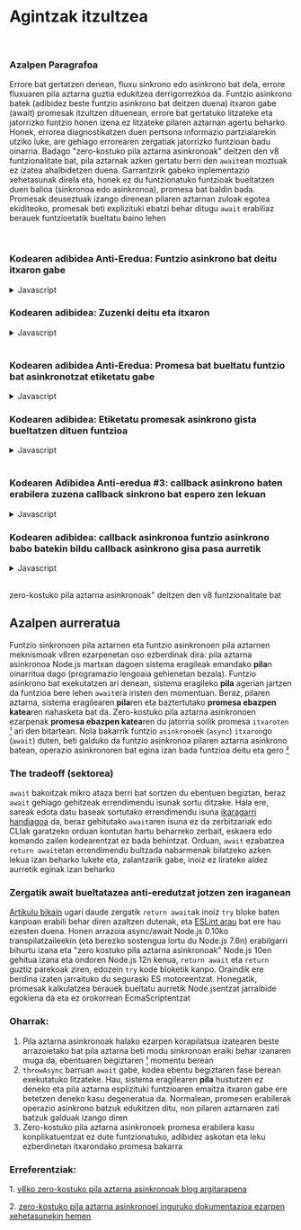 # Agintzak itzultzea

<br/>

### Azalpen Paragrafoa

Errore bat gertatzen denean, fluxu sinkrono edo asinkrono bat dela, errore fluxuaren pila aztarna guztia edukitzea derrigorrezkoa da. Funtzio asinkrono batek (adibidez beste funtzio asinkrono bat deitzen duena) itxaron gabe (await) promesak itzultzen dituenean, errore bat gertatuko litzateke eta jatorrizko funtzio honen izena ez litzateke pilaren aztarnan agertu beharko. Honek, errorea diagnostikatzen duen pertsona informazio partzialarekin utziko luke, are gehiago errorearen zergatiak jatorrizko funtzioan badu oinarria. Badago "zero-kostuko pila aztarna asinkronoak" deitzen den v8 funtzionalitate bat, pila aztarnak azken gertatu berri den `await`ean moztuak ez izatea ahalbidetzen duena. Garrantzirik gabeko inplementazio xehetasunak direla eta, honek ez du funtzionatuko funtzioak bueltatzen duen balioa (sinkronoa edo asinkronoa), promesa bat baldin bada. Promesak deuseztuak izango direnean pilaren aztarnan zuloak egotea ekiditeoko, promesak beti explizituki ebatzi behar ditugu `await` erabiliaz berauek funtzioetatik bueltatu baino lehen

<br/>

### Kodearen adibidea Anti-Eredua: Funtzio asinkrono bat deitu itxaron gabe

<details><summary>Javascript</summary>
<p>

```javascript
async function asyncJaurti(mezua) {
  await null // benetako asinkronoa den zerbaiti itxaron beharra (begiratu #2 puntua)
  throw Error(mezua)
}

async function bueltatuItxaronGabe () {
  return asyncJaurti('bueltatuItxaronGabe falta da pilaren aztarnan')
}

// 👎 EZ du edukiko bueltatuItxaronGabe pilaren aztarnan
bueltatuItxaronGabe().catch(console.log)
```

erregistratuko du

```
Errorea: bueltatuItxaronGabe falta da pilaren aztarnan
    asyncJaurti-ren barruan ([...])
```
</p>
</details>

### Kodearen adibidea: Zuzenki deitu eta itxaron

<details><summary>Javascript</summary>
<p>

```javascript
async function asyncJaurti(mezua) {
  await null // benetako asinkronoa den zerbaiti itxaron beharra (begiratu #2 puntua)
  throw Error(mezua)
}

async function bueltatuItxaronda() {
  return await asyncJaurti('zati guztiak edukiz')
}

// 👍bueltatuItxaronda edukiko du pilaren aztarnan
bueltatuItxaronda().catch(console.log)
```

erregistratuko du

```
Error: zati guztiak edukiz
    asyncJaurti-ren barruan ([...])
    bueltatuItxaronda-ren barruan ([...])
```

</p>
</details>

<br/>

### Kodearen adibidea Anti-Eredua: Promesa bat bueltatu funtzio bat asinkronotzat etiketatu gabe

<details><summary>Javascript</summary>
<p>

```javascript
async function asyncJaurti () {
  await null // benetako asinkronoa den zerbaiti itxaron beharra (begiratu #2 puntua)
  throw Error('syncFn falta da pilaren aztarnan')
}

function syncFn () {
  return asyncJaurti()
}

async function asyncFn () {
  return await syncFn()
}

// 👎 ez dut edukiko syncFn pilaren aztarnan promesak itzultzen dituelako sinkronizatzen den ari den bitartean
asyncFn().catch(console.log)
```

erregistratuko du

```
Error: syncFn falta da pilaren aztarnan
    asyncJaurti-ren barruan ([...])
    async asyncFn-en barruan ([...])
```

</p>
</details>

### Kodearen adibidea: Etiketatu promesak asinkrono gista bueltatzen dituen funtzioa

<details><summary>Javascript</summary>
<p>

```javascript
async function asyncJaurti () {
  await null // benetako asinkronoa den zerbaiti itxaron beharra (begiratu #2 puntua)
  throw Error('zati guztiak edukiz')
}

async function syncEtikAsyncFnraAldatua() {
  return await asyncJaurti()
}

async function asyncFn () {
  return await syncEtikAsyncFnraAldatua()
}

// 👍 orain syncEtikAsyncFnraAldatua pilaren aztarnan agertuko da
asyncFn().catch(console.log)
```

erregistratuko du

```
Error: zati guztiak edukiz
    asyncJaurti-ren barruan ([...])
    syncEtikAsyncFnraAldatua-ren barruan ([...])
    async asyncFn-en barruan ([...])
```

</p>
</details>

</br>

### Kodearen Adibidea Anti-eredua #3: callback asinkrono baten erabilera zuzena callback sinkrono bat espero zen lekuan

<details><summary>Javascript</summary>
<p>

```javascript
async function berreskuratuErabiltzailea (id) {
  await null
  if (!id) throw Error('pilaren aztarna falta da berreskuratuErabiltzailea deitu den lekuan')
  return {id}
}

const erabiltzaileIdak = [1, 2, 0, 3]

// 👎 pilaren aztarnak berreskuratuErabiltzailea funtzioa edukiko du baina ez du zehaztuko non izan den deitua
Promise.all(erabiltzaileIdak.map(berreskuratuErabiltzailea)).catch(console.log)
```

erregistratuko du

```
Error: pilaren aztarna falta da berreskuratuErabiltzailea deitu den lekuan
    berreskuratuErabiltzailea-en barruan ([...])
    async Promise.all-en barruan (index 2)
```

*Apunte bat*: pentsa liteke `Promise.all (index 2)`ek `berreskuratuErabiltzailea` deitua izan den lekua ulertzen lagundu dezakela, baina [guztiz ezberdina den v8ko akatsa](https://bugs.chromium.org/p/v8/issues/detail?id=9023) dela eta, `(index 2)` v8 barneko lerro bat da 

</p>
</details>

### Kodearen adibidea: callback asinkronoa funtzio asinkrono babo batekin bildu callback asinkrono gisa pasa aurretik

<details><summary>Javascript</summary>
<p>

*1.oharra*: callbacka deituko duen funtzioaren kodea kontrolatuz gero, soilik aldatu funtzio hau asinkronora eta gehitu `await` callback deiaren aurretik. Callbacka deitzen duen kodearen ardurandu ez zarela kontsideratu dut behean (edo honen aldaketa onartezina da adibidez atzeranzko-konpatibilitatea dela eta)

*2.oharra*: sarri, callback sinrkono bat espero den lekuetan callback asinkronoak erabiltzeak ez du inola ere funtzionatuko. Hau ez da funtzionatzen ez duen kodea nola konpontzeari buruz, kodea behar bezala funtzionatzen ari denean pilaren aztarna nola konpontzeari buruz baizik

```javascript
async function berreskuratuErabiltzailea (id) {
  await null
  if (!id) throw Error('zati guztiak edukiz')
  return {id}
}

const erabiltzaileIdak = [1, 2, 0, 3]

// 👍 orain azpiko lerroa pilaren aztarnan dago
Promise.all(erabiltzaileIdak.map(async id => await berreskuratuErabiltzailea(id))).catch(console.log)
```

erregistratuko du

```
Error: zati guztiak edukiz
    berreskuratuErabiltzailea-ren barruan ([...])
    async-en barruan ([...])
    async Promise.all-en barruan (index 2)
```

`map` barruko `await` explizituari esker, `async-ren barruan ([...])` lerroaren bukaerak `berreskuratuErabiltzailea` deitua izan den puntu zehatza adieraziko du

*Apunte bat*: `berreskuratuErabiltzailea` biltzen duen funtzio asinkrono batek `await` ahazten badu zerbait bueltatu aurretik (anti-eredua #1 + anti-eredua #3), zati bat bakarrik izango da mantendua pilaren aztarnan:


```javascript
[...]

// 👎 anti-pattern 1 + anti-pattern 3 - only one frame left in stacktrace
Promise.all(erabiltzaileIdak.map(async id => berreskuratuErabiltzailea(id))).catch(console.log)
```

erregistratuko du

```
Error: [...]
    berreskuratuErabiltzailea-ren barruan ([...])
```

</p>
</details>

<br/>

zero-kostuko pila aztarna asinkronoak" deitzen den v8 funtzionalitate bat

## Azalpen aurreratua

Funtzio sinkronoen pila aztarnen eta funtzio asinkronoen pila aztarnen meknismoak v8ren ezarpenetan oso ezberdinak dira:
pila aztarna asinkronoa Node.js martxan dagoen sistema eragileak emandako **pila**n oinarritua dago (programazio lengoaia gehienetan bezala). Funtzio asinkrono bat exekutatzen ari denean, sistema eragileko **pila** agerian jartzen da funtzioa bere lehen `await`era iristen den momentuan. Beraz, pilaren aztarna, sistema eragilearen **pila**ren eta baztertutako **promesa ebazpen katea**ren nahasketa bat da. Zero-kostuko pila aztarna asinkronoen ezarpenak **promesa ebazpen katea**ren du jatorria soilik promesa `itxaroten`  <span>[¹](#1)</span> ari den bitartean. Nola bakarrik funtzio `asinkrono`ek (`async`) `itxaron`go (`await`) duten, beti galduko da funtzio asinkronoa pilaren aztarna asinkrono batean, operazio asinkronoren bat egina izan bada funtzioa deitu eta gero <span>[²](#2)</span>

### The tradeoff (sektorea)

`await` bakoitzak mikro ataza berri bat sortzen du ebentuen begiztan, beraz `await` gehiago gehitzeak errendimendu isunak sortu ditzake. Hala ere, sareak edota datu baseak sortutako errendimendu isuna [ikaragarri handiagoa](https://colin-scott.github.io/personal_website/research/interactive_latency.html) da, beraz gehitutako `await`aren isuna ez da zerbitzariak edo CLIak garatzeko orduan kontutan hartu beharreko zerbait, eskaera edo komando zailen kodearentzat ez bada behintzat. Orduan, `await` ezabatzea `return await`etan errendimendu bultzada nabarmenak bilatzeko azken lekua izan beharko lukete eta, zalantzarik gabe, inoiz ez lirateke aldez aurretik eginak izan beharko

### Zergatik await bueltatazea anti-eredutzat jotzen zen iraganean

[Artikulu bikain](https://jakearchibald.com/2017/await-vs-return-vs-return-await/) ugari daude zergatik `return await`ak inoiz `try` bloke baten kanpoan erabili behar diren azaltzen dutenak, eta [ESLint arau](https://eslint.org/docs/rules/no-return-await) bat ere hau ezesten duena. Honen arrazoia async/await Node.js 0.10ko transpilatzaileekin (eta berezko sostengua lortu du Node.js 7.6n) erabilgarri bihurtu izana eta "zero kostuko pila aztarna asinkronoak" Node.js 10en gehitua izana eta ondoren Node.js 12n kenua, `return await` eta `return` guztiz parekoak ziren, edozein `try` kode bloketik kanpo. Oraindik ere berdina izaten jarraituko du seguraski ES motoreentzat. Honegatik, promesak kalkulatzea berauek bueltatu aurretik Node.jsentzat jarraibide egokiena da eta ez orokorrean EcmaScriptentzat


### Oharrak:

1. Pila aztarna asinkronoak halako ezarpen korapilatsua izatearen beste arrazoietako bat pila aztarna beti modu sinkronoan eraiki behar izanaren muga da, ebentuaren begiztaren <span id="a1">[¹](#1)</span> momentu berean
2. `throwAsync` barruan `await` gabe, kodea ebentu begiztaren fase berean exekutatuko litzateke. Hau, sistema eragilearen **pila** hustutzen ez deneko eta pila aztarna esplizituki funtzioaren emaitza itxaron gabe ere betetzen deneko kasu degeneratua da. Normalean, promesen erabilerak operazio asinkrono batzuk edukitzen ditu, non pilaren aztarnaren zati batzuk galduak izango diren
3. Zero-kostuko pila aztarna asinkronoek promesa erabilera kasu konplikatuentzat ez dute funtzionatuko, adibidez askotan eta leku ezberdinetan itxarondako promesa bakarra 

### Erreferentziak:
  <span id="1">1. </span>[v8ko zero-kostuko pila aztarna asinkronoak blog argitarapena](https://v8.dev/blog/fast-async)
  <br>

  <span id="2">2. </span>[zero-kostuko pila aztarna asinkronoei inguruko dokumentazioa ezarpen xehetasunekin hemen](
    https://docs.google.com/document/d/13Sy_kBIJGP0XT34V1CV3nkWya4TwYx9L3Yv45LdGB6Q/edit
  )
  <br>
